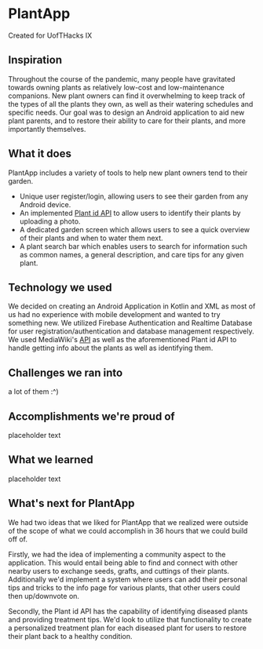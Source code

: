# PlantApp

Created for UofTHacks IX

## Inspiration
Throughout the course of the pandemic, many people have gravitated towards owning plants as relatively low-cost and low-maintenance companions. New plant owners can find it overwhelming to keep track of the types of all the plants they own, as well as their watering schedules and specific needs. Our goal was to design an Android application to aid new plant parents, and to restore their ability to care for their plants, and more importantly themselves.

## What it does
PlantApp includes a variety of tools to help new plant owners tend to their garden.
* Unique user register/login, allowing users to see their garden from any Android device.
* An implemented [Plant id API](https://github.com/flowerchecker/Plant-id-API) to allow users to identify their plants by uploading a photo.
* A dedicated garden screen which allows users to see a quick overview of their plants and when to water them next.
* A plant search bar which enables users to search for information such as common names, a general description, and care tips for any given plant.

## Technology we used
We decided on creating an Android Application in Kotlin and XML as most of us had no experience with mobile development and wanted to try something new. We utilized Firebase Authentication and Realtime Database for user registration/authentication and database management respectively. We used MediaWiki's [API](https://www.mediawiki.org/wiki/API:Main_page) as well as the aforementioned Plant id API to handle getting info about the plants as well as identifying them.

## Challenges we ran into
a lot of them :^)

## Accomplishments we're proud of
placeholder text
## What we learned
placeholder text
## What's next for PlantApp
We had two ideas that we liked for PlantApp that we realized were outside of the scope of what we could accomplish in 36 hours that we could build off of.

Firstly, we had the idea of implementing a community aspect to the application. This would entail being able to find and connect with other nearby users to exchange seeds, grafts, and cuttings of their plants. Additionally we'd implement a system where users can add their personal tips and tricks to the info page for various plants, that other users could then up/downvote on.

Secondly, the Plant id API has the capability of identifying diseased plants and providing treatment tips. We'd look to utilize that functionality to create a personalized treatment plan for each diseased plant for users to restore their plant back to a healthy condition.
